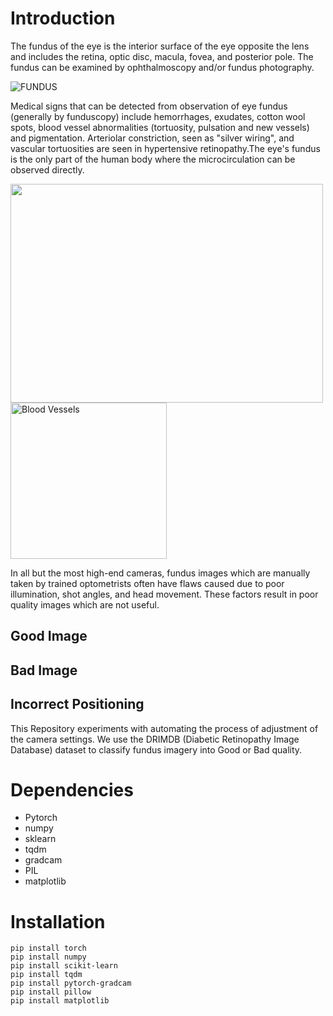 # Introduction
The fundus of the eye is the interior surface of the eye opposite the lens and includes the retina, optic disc, macula, fovea, and posterior pole.
The fundus can be examined by ophthalmoscopy and/or fundus photography.

![FUNDUS](https://user-images.githubusercontent.com/43778095/85285966-6ed5c000-b4af-11ea-821d-7fd6964ada3d.png)

Medical signs that can be detected from observation of eye fundus (generally by funduscopy) include hemorrhages, exudates, cotton wool spots, 
blood vessel abnormalities (tortuosity, pulsation and new vessels) and pigmentation. Arteriolar constriction, seen as "silver wiring", and vascular 
tortuosities are seen in hypertensive retinopathy.The eye's fundus is the only part of the human body where the microcirculation can be observed directly. 

<img src="https://user-images.githubusercontent.com/43778095/85285964-6da49300-b4af-11ea-9ab8-59921b04ba63.png" width="500" height="350" itile = "Anatomy">  <img src="https://user-images.githubusercontent.com/43778095/85285959-6c736600-b4af-11ea-9a4e-295d3daf1d61.png" width="250" height="250" title = "Blood Vessels">

In all but the most high-end cameras, fundus images which are manually taken by trained optometrists often have flaws caused due to poor illumination, shot angles,
and head movement. These factors result in poor quality images which are not useful.

## Good Image

## Bad Image

## Incorrect Positioning

This Repository experiments with automating the process of adjustment of the camera settings. We use the DRIMDB (Diabetic Retinopathy Image Database) dataset to classify fundus imagery into Good or Bad quality.

# Dependencies
  - Pytorch
  - numpy
  - sklearn
  - tqdm
  - gradcam
  - PIL
  - matplotlib
  
# Installation
  ```
  pip install torch
  pip install numpy
  pip install scikit-learn
  pip install tqdm
  pip install pytorch-gradcam
  pip install pillow
  pip install matplotlib
  ```
